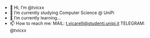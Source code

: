 - 👋 Hi, I’m @tvicxx
- 👀 I’m currently studying Computer Science @ UniPi
- 🌱 I’m currently learning...
- 📫 How to reach me: 
                        MAIL:   t.vicarelli@studenti.unipi.it
                    TELEGRAM:   @tvicxx

<!---
tvicxx/tvicxx is a ✨ special ✨ repository because its `README.md` (this file) appears on your GitHub profile.
You can click the Preview link to take a look at your changes.
--->
